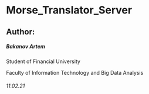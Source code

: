 # Morse_Translator_Server

## Author:
##### Bakanov Artem
Student of Financial University

Faculty of Information Technology and Big Data Analysis

###### 11.02.21
